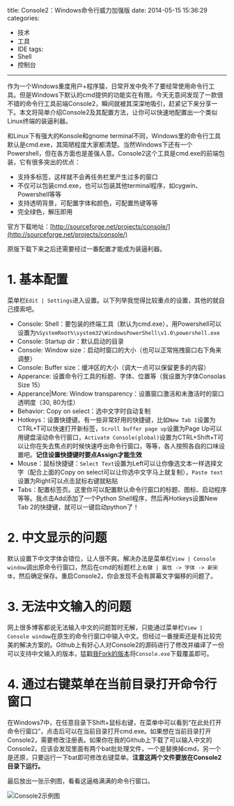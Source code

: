 title: Console2：Windows命令行威力加强版
date: 2014-05-15 15:36:29
categories:
- 技术
- 工具
- IDE
tags:
- Shell
- 控制台
---
作为一个Windows重度用户+程序猿，日常开发中免不了要经常使用命令行工具。但是Windows下默认的cmd提供的功能实在有限。今天无意间发现了一款很不错的命令行工具前端Console2，瞬间就被其深深地吸引，赶紧记下来分享一下。本文将简单介绍Console2及其配置方法，让你可以快速地配置出一个类似Linux终端的装逼利器。

<!-- more -->

和Linux下有强大的Konsole和gnome terminal不同，Windows里的命令行工具默认是cmd.exe，其简陋程度大家都清楚。当然Windows下还有一个Powershell，但在各方面也是差强人意。Console2这个工具是cmd.exe的前端包装，它有很多突出的优点：

* 支持多标签，这样就不会再任务栏里产生过多的窗口
* 不仅可以包装cmd.exe，也可以包装其他terminal程序，如cygwin、Powershell等等
* 支持透明背景，可配置字体和颜色，可配置热键等等
* 完全绿色，解压即用

官方下载地址：[http://sourceforge.net/projects/console/](http://sourceforge.net/projects/console/)

原版下载下来之后还需要经过一番配置才能成为装逼利器。

# 1. 基本配置

菜单栏`Edit | Settings`进入设置。以下列举我觉得比较重点的设置，其他的就自己摸索吧。

* Console: Shell：要包装的终端工具（默认为cmd.exe），用Powershell可以设置为`%SystemRoot%\system32\WindowsPowerShell\v1.0\powershell.exe`
* Console: Startup dir：默认启动的目录
* Console: Window size：启动时窗口的大小（也可以正常拖拽窗口右下角来调整）
* Console: Buffer size：缓冲区的大小（调大一点可以保留更多的内容）
* Apperance: 设置命令行工具的标题、字体、位置等（我设置为字体Consolas Size 15）
* Apperance|More: Window transparency：设置窗口激活和未激活时的窗口透明度（30, 80为佳）
* Behavior: Copy on select：选中文字时自动复制
* Hotkeys：设置快捷键。有一些非常好用的快捷键，比如`New Tab 1`设置为CTRL+T可以快速打开新标签，`Scroll buffer page up`设置为Page Up可以用键盘滚动命令行窗口，`Activate Console(global)`设置为CTRL+Shift+T可以让你在失去焦点的时候快速呼出命令行窗口，等等，各人按照各自的口味设置吧。**记住设置快捷键时要点Assign才能生效**
* Mouse：鼠标快捷键：`Select Text`设置为Left可以让你像选文本一样选择文字（配合上面的Copy on select可以让你选中文字马上就复制），`Paste text`设置为Right可以点击鼠标右键就粘贴
* Tabs：配置标签页。这里你可以配置默认命令行窗口的标题、图标、启动程序等等。我点击Add添加了一个Python Shell程序，然后再Hotkeys设置New Tab 2的快捷键，就可以一键启动python了！

# 2. 中文显示的问题

默认设置下中文字体会错位，让人很不爽。解决办法是菜单栏`View | Console window`调出原命令行窗口，然后在cmd的标题栏上`右键 | 属性 -> 字体 -> 新宋体`，然后确定保存。重启Console2，你会发现不会有屏幕文字偏移的问题了。

# 3. 无法中文输入的问题

网上很多博客都说无法输入中文的问题暂时无解，只能通过菜单栏`View | Console window`在原生的命令行窗口中输入中文。但经过一番搜索还是有比较完美的解决方案的。Github上有好心人对Console2的源码进行了修改并编译了一份可以支持中文输入的版本，猛戳[我Fork的版本](https://github.com/raytaylorlin/Console2-Chinese-Input-Capable)将`Console.exe`下载覆盖即可。

# 4. 通过右键菜单在当前目录打开命令行窗口

在Windows7中，在任意目录下Shift+鼠标右键，在菜单中可以看到“在此处打开命令行窗口”，点击后可以在当前目录打开cmd.exe。如果想在当前目录打开Console2，需要修改注册表。如果你在我的Github上下载了可以输入中文的Console2，应该会发现里面有两个bat批处理文件，一个是替换掉cmd，另一个是还原，只要运行一下bat即可修改右键菜单。**注意这两个文件要放在Console2目录下运行。**

最后放出一张示例图，看看这逼格满满的命令行窗口。

![Console2示例图](http://raytaylorlin-blog.qiniudn.com/image/IDE/Console2%E7%A4%BA%E4%BE%8B%E5%9B%BE.jpg)

